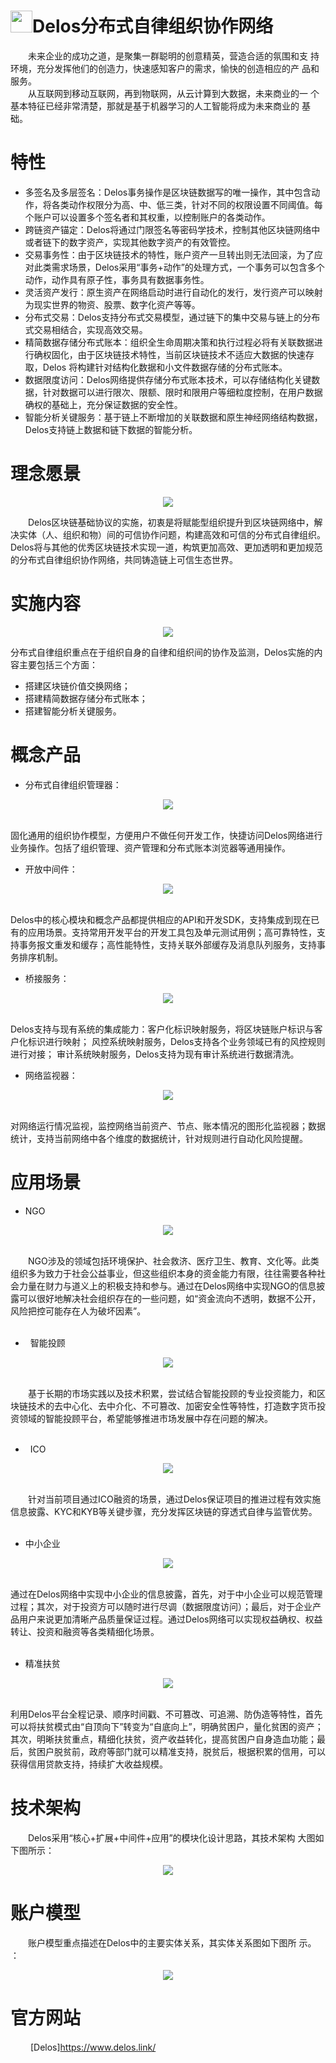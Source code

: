 # <img width="35" height="35"  src="https://www.delos.link/static/logo.png" />Delos分布式自律组织协作网络 


　　未来企业的成功之道，是聚集一群聪明的创意精英，营造合适的氛围和支
持环境，充分发挥他们的创造力，快速感知客户的需求，愉快的创造相应的产
品和服务。 <br>
　　从互联网到移动互联网，再到物联网，从云计算到大数据，未来商业的一
个基本特征已经非常清楚，那就是基于机器学习的人工智能将成为未来商业的
基础。

# 特性

*   多签名及多层签名：Delos事务操作是区块链数据写的唯一操作，其中包含动作，将各类动作权限分为高、中、低三类，针对不同的权限设置不同阈值。每个账户可以设置多个签名者和其权重，以控制账户的各类动作。
*   跨链资产锚定：Delos将通过门限签名等密码学技术，控制其他区块链网络中或者链下的数字资产，实现其他数字资产的有效管控。
*   交易事务性：由于区块链技术的特性，账户资产一旦转出则无法回滚，为了应对此类需求场景，Delos采用“事务+动作”的处理方式，一个事务可以包含多个动作，动作具有原子性，事务具有数据事务性。
*   灵活资产发行：原生资产在网络启动时进行自动化的发行，发行资产可以映射为现实世界的物资、股票、数字化资产等等。
*   分布式交易：Delos支持分布式交易模型，通过链下的集中交易与链上的分布式交易相结合，实现高效交易。
*   精简数据存储分布式账本：组织全生命周期决策和执行过程必将有关联数据进行确权固化，由于区块链技术特性，当前区块链技术不适应大数据的快速存取，Delos 将构建针对结构化数据和小文件数据存储的分布式账本。
*   数据限度访问：Delos网络提供存储分布式账本技术，可以存储结构化关键数据，针对数据可以进行限次、限额、限时和限用户等细粒度控制，在用户数据确权的基础上，充分保证数据的安全性。
*   智能分析关键服务：基于链上不断增加的关联数据和原生神经网络结构数据，Delos支持链上数据和链下数据的智能分析。

# 理念愿景
<p align="center">
    <img src="https://cdn-x-w.momentcdn.net/597850b014f35d42420000be/0.0.0.0.0/www.delos.link/themes/lelian/Public/assets/images/idea.png" />
</p>
   
　　Delos区块链基础协议的实施，初衷是将赋能型组织提升到区块链网络中，解决实体（人、组织和物）间的可信协作问题，构建高效和可信的分布式自律组织。Delos将与其他的优秀区块链技术实现一道，构筑更加高效、更加透明和更加规范的分布式自律组织协作网络，共同铸造链上可信生态世界。

# 实施内容
<p align="center">
    <img src="https://cdn-x-w.momentcdn.net/597850b014f35d42420000be/0.1.0.0.0/www.delos.link/themes/lelian/Public/assets/images/tech.png" />
</p>
分布式自律组织重点在于组织自身的自律和组织间的协作及监测，Delos实施的内容主要包括三个方面：<br> 
  
*   搭建区块链价值交换网络；
*   搭建精简数据存储分布式账本；
*   搭建智能分析关键服务。

# 概念产品

*   分布式自律组织管理器：<br>
<p align="center">
    <img src="https://cdn-x-w.momentcdn.net/597850b014f35d42420000be/0.0.0.0.0/www.delos.link/themes/lelian/Public/assets/images/product1.png" />
</p><br>
固化通用的组织协作模型，方便用户不做任何开发工作，快捷访问Delos网络进行业务操作。包括了组织管理、资产管理和分布式账本浏览器等通用操作。<br>


*   开放中间件：<br>
<p align="center">
    <img src="https://cdn-x-w.momentcdn.net/597850b014f35d42420000be/0.0.0.0.0/www.delos.link/themes/lelian/Public/assets/images/product2.png" />
</p><br>
Delos中的核心模块和概念产品都提供相应的API和开发SDK，支持集成到现在已有的应用场景。支持常用开发平台的开发工具包及单元测试用例；高可靠特性，支持事务报文重发和缓存；高性能特性，支持关联外部缓存及消息队列服务，支持事务排序机制。<br>

*   桥接服务：<br>
<p align="center">
    <img src="https://cdn-x-w.momentcdn.net/597850b014f35d42420000be/0.0.0.0.0/www.delos.link/themes/lelian/Public/assets/images/product3.png" />
</p><br>
Delos支持与现有系统的集成能力：客户化标识映射服务，将区块链账户标识与客户化标识进行映射； 风控系统映射服务，Delos支持各个业务领域已有的风控规则进行对接； 审计系统映射服务，Delos支持为现有审计系统进行数据清洗。<br>

*   网络监视器：<br>
<p align="center">
    <img src="https://cdn-x-w.momentcdn.net/597850b014f35d42420000be/0.0.0.0.0/www.delos.link/themes/lelian/Public/assets/images/product4.png" />
</p><br>
对网络运行情况监视，监控网络当前资产、节点、账本情况的图形化监视器；数据统计，支持当前网络中各个维度的数据统计，针对规则进行自动化风险提醒。<br>

# 应用场景

*   NGO<br>
<p align="center">
    <img src="https://cdn-x-w.momentcdn.net/597850b014f35d42420000be/0.0.0.0.0/www.delos.link/themes/lelian/Public/assets/images/scene1.png" />
</p><br>
　　NGO涉及的领域包括环境保护、社会救济、医疗卫生、教育、文化等。此类组织多为致力于社会公益事业，但这些组织本身的资金能力有限，往往需要各种社会力量在财力与道义上的积极支持和参与。通过在Delos网络中实现NGO的信息披露可以很好地解决社会组织存在的一些问题，如“资金流向不透明，数据不公开，风险把控可能存在人为破坏因素”。<br><br>
 
*   智能投顾<br>
<p align="center">
    <img src="https://cdn-x-w.momentcdn.net/597850b014f35d42420000be/0.0.0.0.0/www.delos.link/themes/lelian/Public/assets/images/scene2.png" />
</p><br>
　　基于长期的市场实践以及技术积累，尝试结合智能投顾的专业投资能力，和区块链技术的去中心化、去中介化、不可篡改、加密安全性等特性，打造数字货币投资领域的智能投顾平台，希望能够推进市场发展中存在问题的解决。<br><br>

*   ICO<br>
<p align="center">
    <img src="https://cdn-x-w.momentcdn.net/597850b014f35d42420000be/0.1.0.0.0/www.delos.link/themes/lelian/Public/assets/images/scene31.png" />
</p><br>
　　针对当前项目通过ICO融资的场景，通过Delos保证项目的推进过程有效实施信息披露、KYC和KYB等关键步骤，充分发挥区块链的穿透式自律与监管优势。<br><br>

*   中小企业<br>
<p align="center">
    <img src="https://cdn-x-w.momentcdn.net/597850b014f35d42420000be/0.0.0.0.0/www.delos.link/themes/lelian/Public/assets/images/scene3.png" />
</p><br>
通过在Delos网络中实现中小企业的信息披露，首先，对于中小企业可以规范管理过程；其次，对于投资方可以随时进行尽调（数据限度访问）；最后，对于企业产品用户来说更加清晰产品质量保证过程。通过Delos网络可以实现权益确权、权益转让、投资和融资等各类精细化场景。<br><br>

*   精准扶贫<br>
<p align="center">
    <img src="https://cdn-x-w.momentcdn.net/597850b014f35d42420000be/0.0.0.0.0/www.delos.link/themes/lelian/Public/assets/images/scene4.png" />
</p><br>
利用Delos平台全程记录、顺序时间戳、不可篡改、可追溯、防伪造等特性，首先可以将扶贫模式由“自顶向下”转变为“自底向上”，明确贫困户，量化贫困的资产；其次，明晰扶贫重点，精细化扶贫，资产收益转化，提高贫困户自身造血功能；最后，贫困户脱贫前，政府等部门就可以精准支持，脱贫后，根据积累的信用，可以获得信用贷款支持，持续扩大收益规模。<br>


# 技术架构
　　Delos采用“核心+扩展+中间件+应用”的模块化设计思路，其技术架构
大图如下图所示：<br>
<p align="center">
    <img src="https://www.delos.link/static/architecture.png" />
</p>

# 账户模型
　　账户模型重点描述在Delos中的主要实体关系，其实体关系图如下图所
示。 ：<br>
<p align="center">
    <img src="https://www.delos.link/static/account.png" />
</p>

# 官方网站
　　
[Delos]https://www.delos.link/

